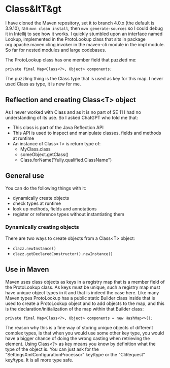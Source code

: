 # Class&ltT&gt

I have cloned the Maven repository, set it to branch 4.0.x (the default is 3.9.10), ran `mvn clean install`, then `mvn generate-sources` so I could debug it in Intellij to see how it works. I quickly stumbled upon an interface named Lookup, implemented in the ProtoLookup class that sits in package org.apache.maven.cling.invoker in the maven-cli module in the impl module. So far for nested modules and large codebases.

The ProtoLookup class has one member field that puzzled me:

```
private final Map<Class<?>, Object> components;
```

The puzzling thing is the Class<?> type that is used as key for this map. I never used Class<?> as type, it is new for me.

## Reflection and creating Class\<T\> object

As I never worked with Class<T> and as it is no part of SE 11 I had no understanding of its use. So I asked ChatGPT who told me that:

- This class is part of the Java Reflection API
- This API is used to inspect and manipulate classes, fields and methods at runtime
- An instance of Class\<T\> is return type of:
    - MyClass.class
    - someObject.getClass()
    - Class.forName("fully.qualified.ClassName")

## General use

You can do the following things with it:

- dynamically create objects
- check types at runtime
- look up methods, fields and annotations
- register or reference types without instantiating them

### Dynamically creating objects

There are two ways to create objects from a Class\<T\> object:

- ```clazz.newInstance()```
- ```clazz.getDeclaredConstructor().newInstance()```

## Use in Maven

Maven uses class objects as keys in a registry map that is a member field of the ProtoLookup class. As keys must be unique, such a registry map must have unique object types in it and that is indeed the case here. Like many Maven types ProtoLookup has a public static Builder class inside that is used to create a ProtoLookup object and to add objects to the map, and this is the declaration/initialization of the map within that Builder class:

```
private final Map<Class<?>, Object> components = new HashMap<>();
```

The reason why this is a fine way of storing unique objects of different complex types, is that when you would use some other key type, you would have a bigger chance of doing the wrong casting when retrieving the element. Using Class<?> as key means you know by definition what the type of the object is. You can just ask for the "SettingsXmlConfigurationProcessor" key/type or the "CliRequest" key/type. It is all more type safe.





